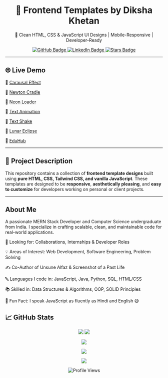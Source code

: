 <h1 align="center">🎨 Frontend Templates by Diksha Khetan</h1>
<p align="center">
  🚀 Clean HTML, CSS & JavaScript UI Designs | Mobile-Responsive | Developer-Ready
</p>

<p align="center">
  <a href="https://github.com/dikshakh011">
    <img src="https://img.shields.io/github/followers/dikshakh011?label=Follow&style=social" alt="GitHub Badge" />
  </a>
  <a href="https://www.linkedin.com/in/diksha-khetan-0a33b4227">
    <img src="https://img.shields.io/badge/LinkedIn-blue?style=flat-square&logo=linkedin&labelColor=blue" alt="LinkedIn Badge"/>
  </a>
  <a href="https://github.com/dikshakh011/Models/stargazers">
    <img src="https://img.shields.io/github/stars/dikshakh011/Models?style=social" alt="Stars Badge"/>
  </a>
</p>

---

## 🌐 Live Demo

🔗 [Carausal Effect](https://dikshakh011.github.io/Models/Carausal_Effect/)

🔗 [Newton Cradle](https://dikshakh011.github.io/Models/newton-cradle-project/)

🔗 [Neon Loader](https://dikshakh011.github.io/Models/Neon-Loader/)

🔗 [Text Animation](https://dikshakh011.github.io/Models/TextAnimation/)

🔗 [Text Shake](https://dikshakh011.github.io/Models/Text-Shake/)

🔗 [Lunar Eclipse](https://dikshakh011.github.io/Models/lunarEclipse/)

🔗 [EduHub](https://dikshakh011.github.io/Models/final_project(using%20CSS)/index.html)

---

## 📌 Project Description

This repository contains a collection of **frontend template designs** built using **pure HTML, CSS, Tailwind CSS, and vanilla JavaScript**. These templates are designed to be **responsive**, **aesthetically pleasing**, and **easy to customize** for developers working on personal or client projects.

---

## About Me
A passionate MERN Stack Developer and Computer Science undergraduate from India. I specialize in crafting scalable, clean, and maintainable code for real-world applications.

💼 Looking for: Collaborations, Internships & Developer Roles

💡 Areas of Interest: Web Development, Software Engineering, Problem Solving

✍️ Co-Author of Unsune Alfaz & Screenshot of a Past Life

🔤 Languages I code in: JavaScript, Java, Python, SQL, HTML/CSS

📚 Skilled in: Data Structures & Algorithms, OOP, SOLID Principles

💬 Fun Fact: I speak JavaScript as fluently as Hindi and English 😅

## 📈 GitHub Stats

<p align="center">
  <img src="https://github-readme-stats.vercel.app/api?username=dikshakh011&show_icons=true&theme=radical" />
  <img src="https://github-readme-streak-stats.herokuapp.com/?user=dikshakh011&theme=radical" />
</p>

<p align="center">
  <img src="https://github-readme-stats.vercel.app/api/top-langs/?username=dikshakh011&layout=compact&theme=radical" />
</p>

<p align="center">
  <img src="https://github-profile-trophy.vercel.app/?username=dikshakh011&theme=radical&margin-w=15&no-frame=true" />
</p>

<p align="center">
  <img src="https://github-readme-activity-graph.vercel.app/graph?username=dikshakh011&theme=radical" />
</p>

<p align="center">
  <img src="https://komarev.com/ghpvc/?username=dikshakh011&label=Profile%20views&color=blueviolet&style=flat" alt="Profile Views" />
</p>
